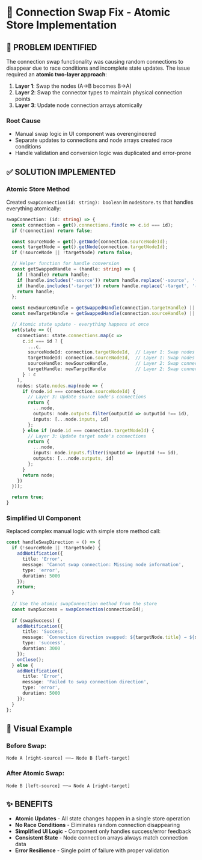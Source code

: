 # 🔄 Connection Swap Fix - Atomic Store Implementation

## 🚨 PROBLEM IDENTIFIED
The connection swap functionality was causing random connections to disappear due to race conditions and incomplete state updates. The issue required an **atomic two-layer approach**:

1. **Layer 1**: Swap the nodes (A→B becomes B→A) 
2. **Layer 2**: Swap the connector types to maintain physical connection points
3. **Layer 3**: Update node connection arrays atomically

### Root Cause
- Manual swap logic in UI component was overengineered
- Separate updates to connections and node arrays created race conditions
- Handle validation and conversion logic was duplicated and error-prone

## ✅ SOLUTION IMPLEMENTED

### Atomic Store Method
Created `swapConnection(id: string): boolean` in `nodeStore.ts` that handles everything atomically:

```typescript
swapConnection: (id: string) => {
  const connection = get().connections.find(c => c.id === id);
  if (!connection) return false;

  const sourceNode = get().getNode(connection.sourceNodeId);
  const targetNode = get().getNode(connection.targetNodeId);
  if (!sourceNode || !targetNode) return false;

  // Helper function for handle conversion
  const getSwappedHandle = (handle: string) => {
    if (!handle) return handle;
    if (handle.includes('-source')) return handle.replace('-source', '-target');
    if (handle.includes('-target')) return handle.replace('-target', '-source');
    return handle;
  };

  const newSourceHandle = getSwappedHandle(connection.targetHandle) || 'right-source';
  const newTargetHandle = getSwappedHandle(connection.sourceHandle) || 'left-target';

  // Atomic state update - everything happens at once
  set(state => ({
    connections: state.connections.map(c => 
      c.id === id ? {
        ...c,
        sourceNodeId: connection.targetNodeId,  // Layer 1: Swap nodes
        targetNodeId: connection.sourceNodeId,  // Layer 1: Swap nodes  
        sourceHandle: newSourceHandle,          // Layer 2: Swap connector types
        targetHandle: newTargetHandle           // Layer 2: Swap connector types
      } : c
    ),
    nodes: state.nodes.map(node => {
      if (node.id === connection.sourceNodeId) {
        // Layer 3: Update source node's connections
        return {
          ...node,
          outputs: node.outputs.filter(outputId => outputId !== id),
          inputs: [...node.inputs, id]
        };
      } else if (node.id === connection.targetNodeId) {
        // Layer 3: Update target node's connections  
        return {
          ...node,
          inputs: node.inputs.filter(inputId => inputId !== id),
          outputs: [...node.outputs, id]
        };
      }
      return node;
    })
  }));

  return true;
}
```

### Simplified UI Component
Replaced complex manual logic with simple store method call:

```typescript
const handleSwapDirection = () => {
  if (!sourceNode || !targetNode) {
    addNotification({ 
      title: 'Error',
      message: 'Cannot swap connection: Missing node information', 
      type: 'error',
      duration: 5000 
    });
    return;
  }
  
  // Use the atomic swapConnection method from the store
  const swapSuccess = swapConnection(connectionId);
  
  if (swapSuccess) {
    addNotification({ 
      title: 'Success',
      message: `Connection direction swapped: ${targetNode.title} → ${sourceNode.title}`, 
      type: 'success',
      duration: 3000 
    });
    onClose();
  } else {
    addNotification({ 
      title: 'Error',
      message: 'Failed to swap connection direction', 
      type: 'error',
      duration: 5000 
    });
  }
};
```

## 🎯 Visual Example

### Before Swap:
```
Node A [right-source] ──→ Node B [left-target]
```

### After Atomic Swap:
```
Node B [left-source] ──→ Node A [right-target]
```

## ✨ BENEFITS
- **Atomic Updates** - All state changes happen in a single store operation
- **No Race Conditions** - Eliminates random connection disappearing
- **Simplified UI Logic** - Component only handles success/error feedback
- **Consistent State** - Node connection arrays always match connection data
- **Error Resilience** - Single point of failure with proper validation
